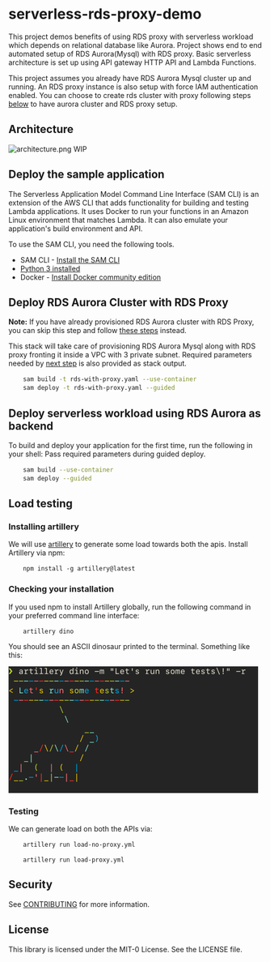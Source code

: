 # serverless-rds-proxy-demo

This project demos benefits of using RDS proxy with serverless workload which depends on relational database like Aurora. Project shows end to end automated setup of RDS Aurora(Mysql) with RDS proxy. 
Basic serverless architecture is set up using API gateway HTTP API and Lambda Functions.

This project assumes you already have RDS Aurora Mysql cluster up and running. An RDS proxy instance
is also setup with force IAM authentication enabled. You can choose to create rds cluster with proxy following 
steps [below](#deploy-rds-aurora-cluster-with-rds-proxy) to have aurora cluster and 
RDS proxy setup.

## Architecture

![architecture.png](architecture.png) WIP


## Deploy the sample application

The Serverless Application Model Command Line Interface (SAM CLI) is an extension of the AWS CLI that adds functionality for building and testing Lambda applications. It uses Docker to run your functions in an Amazon Linux environment that matches Lambda. It can also emulate your application's build environment and API.

To use the SAM CLI, you need the following tools.

* SAM CLI - [Install the SAM CLI](https://docs.aws.amazon.com/serverless-application-model/latest/developerguide/serverless-sam-cli-install.html)
* [Python 3 installed](https://www.python.org/downloads/)
* Docker - [Install Docker community edition](https://hub.docker.com/search/?type=edition&offering=community)

## Deploy RDS Aurora Cluster with RDS Proxy

**Note:** If you have already provisioned RDS Aurora cluster with RDS Proxy, you can skip 
this step and follow [these steps](#deploy-serverless-workload-using-rds-aurora-as-backend) instead.

This stack will take care of provisioning RDS Aurora Mysql along with RDS proxy fronting it inside
a VPC with 3 private subnet. Required parameters needed by [next step](#deploy-serverless-workload-using-rds-aurora-as-backend)
is also provided as stack output.

```bash
    sam build -t rds-with-proxy.yaml --use-container
    sam deploy -t rds-with-proxy.yaml --guided
```
## Deploy serverless workload using RDS Aurora as backend

To build and deploy your application for the first time, run the following in your shell:
Pass required parameters during guided deploy.

```bash
    sam build --use-container
    sam deploy --guided
```


## Load testing

### Installing artillery

We will use [artillery](https://artillery.io/docs/guides/overview/welcome.html) to generate some load towards both the apis. 
Install Artillery via npm:

```
    npm install -g artillery@latest
```

### Checking your installation

If you used npm to install Artillery globally, run the following command in your preferred command line interface:

```
    artillery dino
```

You should see an ASCII dinosaur printed to the terminal. Something like this:

![img.png](img.png)

### Testing

We can generate load on both the APIs via:

```
    artillery run load-no-proxy.yml
```

```
    artillery run load-proxy.yml
```

## Security

See [CONTRIBUTING](CONTRIBUTING.md#security-issue-notifications) for more information.

## License

This library is licensed under the MIT-0 License. See the LICENSE file.
